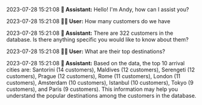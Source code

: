2023-07-28 15:21:08 **🤖 Assistant:** Hello! I'm Andy, how can I assist you?

2023-07-28 15:21:08 **🧑‍💻 User:** How many customers do we have

2023-07-28 15:21:08 **🤖 Assistant:** There are 322 customers in the database. Is there anything specific you would like to know about them?

2023-07-28 15:21:08 **🧑‍💻 User:** What are their top destinations?

2023-07-28 15:21:08 **🤖 Assistant:** Based on the data, the top 10 arrival cities are: Santorini (14 customers), Maldives (12 customers), Serengeti (12 customers), Prague (12 customers), Rome (11 customers), London (11 customers), Amsterdam (10 customers), Istanbul (10 customers), Tokyo (9 customers), and Paris (9 customers). This information may help you understand the popular destinations among the customers in the database.

